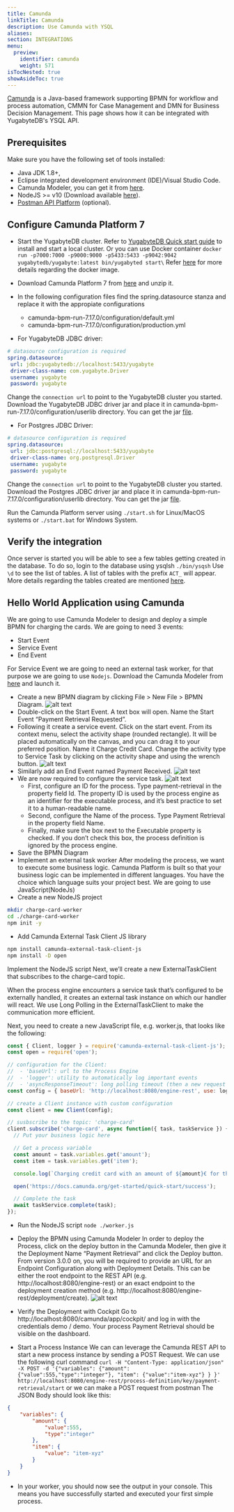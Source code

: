 ```yaml
---
title: Camunda
linkTitle: Camunda
description: Use Camunda with YSQL 
aliases:
section: INTEGRATIONS
menu:
  preview:
    identifier: camunda
    weight: 571
isTocNested: true
showAsideToc: true
---
```


[Camunda](https://camunda.com/) is a Java-based framework supporting BPMN for workflow and process automation, CMMN for Case Management and DMN for Business Decision Management. This page shows how it can be integrated with YugabyteDB's YSQL API.

## Prerequisites
Make sure you have the following set of tools installed:

- Java JDK 1.8+,
- Eclipse integrated development environment (IDE)/Visual Studio Code.
- Camunda Modeler, you can get it from [here](https://camunda.com/download/modeler).
- NodeJS >= v10 (Download available [here](https://nodejs.org/en/download/)).
- [Postman API Platform](https://www.postman.com/downloads/) (optional).

## Configure Camunda Platform 7
- Start the YugabyteDB cluster.
  Refer to [YugabyteDB Quick start guide](/preview/quick-start/) to install and start a local cluster.
  Or you can use Docker container 
  `docker run -p7000:7000 -p9000:9000 -p5433:5433 -p9042:9042 yugabytedb/yugabyte:latest bin/yugabyted start\`
  Refer [here](https://hub.docker.com/r/yugabytedb/yugabyte) for more details regarding the docker image.
- Download Camunda Platform 7 from [here](https://camunda.com/download/) and unzip it.

- In the following configuration files find the spring.datasource stanza and replace it with the appropiate configurations
  - camunda-bpm-run-7.17.0/configuration/default.yml
  - camunda-bpm-run-7.17.0/configuration/production.yml

- For YugabyteDB JDBC driver:

```yml
# datasource configuration is required
spring.datasource:
 url: jdbc:yugabytedb://localhost:5433/yugabyte
 driver-class-name: com.yugabyte.Driver
 username: yugabyte
 password: yugabyte
```
Change the `connection url` to point to the YugabyteDB cluster you started.
Download the YugabyteDB JDBC driver jar and place it in camunda-bpm-run-7.17.0/configuration/userlib directory.
You can get the jar [file](https://repo1.maven.org/maven2/com/yugabyte/jdbc-yugabytedb/42.3.5-yb-1/jdbc-yugabytedb-42.3.5-yb-1.jar).

- For Postgres JDBC Driver:

```yml
# datasource configuration is required
spring.datasource:
 url: jdbc:postgresql://localhost:5433/yugabyte
 driver-class-name: org.postgresql.Driver
 username: yugabyte
 password: yugabyte
```
Change the `connection url` to point to the YugabyteDB cluster you started.
Download the Postgres JDBC driver jar and place it in camunda-bpm-run-7.17.0/configuration/userlib directory.
You can get the jar [file](https://jdbc.postgresql.org/download/postgresql-42.3.5.jar).

Run the Camunda Platform server using `./start.sh` for Linux/MacOS systems or `./start.bat` for Windows System.

## Verify the integration
Once server is started you will be able to see a few tables getting created in the database. To do so, login to the database using ysqlsh
`./bin/ysqsh`
Use `\d` to see the list of tables.
A list of tables with the prefix `ACT_` will appear.
More details regarding the tables created are mentioned [here](https://docs.camunda.org/manual/7.16/user-guide/process-engine/database/database-schema/).

## Hello World Application using Camunda
We are going to use Camunda Modeler to design and deploy a simple BPMN for charging the cards.
We are going to need 3 events:
- Start Event   
- Service Event
- End Event

For Service Event we are going to need an external task worker, for that purpose we are going to use `Nodejs`.
Download the Camunda Modeler from [here](https://camunda.com/download/modeler) and launch it.

- Create a new BPMN diagram by clicking File > New File > BPMN Diagram.
![alt text](https://docs.camunda.org/get-started/quick-start/img/modeler-new-bpmn-diagram.png)
- Double-click on the Start Event. A text box will open. Name the Start Event “Payment Retrieval Requested”.
- Following it create a service event.
  Click on the start event. From its context menu, select the activity shape (rounded rectangle). It will be placed automatically on the canvas, and you can drag it to your preferred position. Name it Charge Credit Card. Change the activity type to Service Task by clicking on the activity shape and using the wrench button.
![alt text](https://docs.camunda.org/get-started/quick-start/img/modeler-step2.png)
- Similarly add an End Event named Payment Received.
![alt text](https://docs.camunda.org/get-started/quick-start/img/modeler-step3.png)
- We are now required to configure the service task.
![alt text](https://docs.camunda.org/get-started/quick-start/img/modeler-step5.png)
  - First, configure an ID for the process. Type payment-retrieval in the property field Id. The property ID is used by the process engine as an identifier for the executable process, and it’s best practice to set it to a human-readable name.
  - Second, configure the Name of the process. Type Payment Retrieval in the property field Name.
  - Finally, make sure the box next to the Executable property is checked. If you don’t check this box, the process definition is ignored by the process engine.
- Save the BPMN Diagram
- Implement an external task worker
After modeling the process, we want to execute some business logic.
Camunda Platform is built so that your business logic can be implemented in different languages. You have the choice which language suits your project best. We are going to use JavaScript(NodeJs)
- Create a new NodeJS project
```bash
mkdir charge-card-worker
cd ./charge-card-worker
npm init -y
```
- Add Camunda External Task Client JS library
```bash
npm install camunda-external-task-client-js
npm install -D open
```

Implement the NodeJS script
Next, we’ll create a new ExternalTaskClient that subscribes to the charge-card topic.

When the process engine encounters a service task that’s configured to be externally handled, it creates an external task instance on which our handler will react. We use Long Polling in the ExternalTaskClient to make the communication more efficient.

Next, you need to create a new JavaScript file, e.g. worker.js, that looks like the following:
```js
const { Client, logger } = require('camunda-external-task-client-js');
const open = require('open');

// configuration for the Client:
//  - 'baseUrl': url to the Process Engine
//  - 'logger': utility to automatically log important events
//  - 'asyncResponseTimeout': long polling timeout (then a new request will be issued)
const config = { baseUrl: 'http://localhost:8080/engine-rest', use: logger, asyncResponseTimeout: 10000 };

// create a Client instance with custom configuration
const client = new Client(config);

// susbscribe to the topic: 'charge-card'
client.subscribe('charge-card', async function({ task, taskService }) {
  // Put your business logic here

  // Get a process variable
  const amount = task.variables.get('amount');
  const item = task.variables.get('item');

  console.log(`Charging credit card with an amount of ${amount}€ for the item '${item}'...`);

  open('https://docs.camunda.org/get-started/quick-start/success');

  // Complete the task
  await taskService.complete(task);
});
```
- Run the NodeJS script
  `node ./worker.js`

- Deploy the BPMN using Camunda Modeler
  In order to deploy the Process, click on the deploy button in the Camunda Modeler, then give it the Deployment Name “Payment Retrieval” and click the Deploy button. From version 3.0.0 on, you will be required to provide an URL for an Endpoint Configuration along with Deployment Details. This can be either the root endpoint to the REST API (e.g. http://localhost:8080/engine-rest) or an exact endpoint to the deployment creation method (e.g. http://localhost:8080/engine-rest/deployment/create).
![alt text](https://docs.camunda.org/get-started/quick-start/img/modeler-deploy2.png)
- Verify the Deployment with Cockpit
 Go to http://localhost:8080/camunda/app/cockpit/ and log in with the credentials demo / demo. Your process Payment Retrieval should be visible on the dashboard.
- Start a Process Instance 
  We can can leverage the Camunda REST API to start a new process instance by sending a POST Request. 
  We can use the following curl command 
  `curl -H "Content-Type: application/json" -X POST -d '{"variables": {"amount": {"value":555,"type":"integer"}, "item": {"value":"item-xyz"} } }' http://localhost:8080/engine-rest/process-definition/key/payment-retrieval/start`
  or we can make a POST request from postman
  The JSON Body should look like this:
```json
{
	"variables": {
		"amount": {
			"value":555,
			"type":"integer"
		},
		"item": {
			"value": "item-xyz"
		}
	}
} 
```
- In your worker, you should now see the output in your console. This means you have successfully started and executed your first simple process.

 
